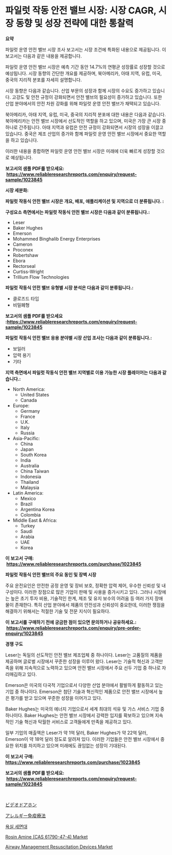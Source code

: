 <p><h1>파일럿 작동 안전 밸브 시장: 시장 CAGR, 시장 동향 및 성장 전략에 대한 통찰력</h1></p><p><strong>요약</strong></p>
<p><p>파일럿 운영 안전 밸브 시장 조사 보고서는 시장 조건에 특화된 내용으로 제공됩니다. 이 보고서는 다음과 같은 내용을 제공합니다.</p><p>파일럿 운영 안전 밸브 시장은 예측 기간 동안 14.7%의 연평균 성장률로 성장할 것으로 예상됩니다. 시장 동향의 간단한 개요를 제공하며, 북아메리카, 아태 지역, 유럽, 미국, 중국의 지리적 분포를 자세히 설명합니다.</p><p>시장 동향은 다음과 같습니다. 산업 부문의 성장과 함께 시장의 수요도 증가하고 있습니다. 고강도 및 안전 규정이 강화되면서 안전 밸브의 필요성이 증가하고 있습니다. 또한 산업 분야에서의 안전 차원 강화를 위해 파일럿 운영 안전 밸브가 채택되고 있습니다.</p><p>북아메리카, 아태 지역, 유럽, 미국, 중국의 지리적 분포에 대한 내용은 다음과 같습니다. 북아메리카는 안전 밸브 시장에서 선도적인 역할을 하고 있으며, 미국은 가장 큰 시장 중 하나로 간주됩니다. 아태 지역과 유럽은 안전 규정이 강화되면서 시장의 성장을 이끌고 있습니다. 중국은 제조 산업의 증가와 함께 파일럿 운영 안전 밸브 시장에서 중요한 역할을 하고 있습니다.</p><p>이러한 내용을 종합하면 파일럿 운영 안전 밸브 시장은 미래에 더욱 빠르게 성장할 것으로 예상됩니다.</p></p>
<p><strong>보고서의 샘플 PDF를 받으세요: &nbsp;<a href="https://www.reliableresearchreports.com/enquiry/request-sample/1023845">https://www.reliableresearchreports.com/enquiry/request-sample/1023845</a></strong></p>
<p><strong>시장 세분화:</strong></p>
<p><strong> 파일럿 작동식 안전 밸브 시장은 개요, 배포, 애플리케이션 및 지역으로 더 분류됩니다. :</strong></p>
<p><strong>구성요소 측면에서는 파일럿 작동식 안전 밸브 시장은 다음과 같이 분류됩니다.:</strong></p>
<p><ul><li>Leser</li><li>Baker Hughes</li><li>Emerson</li><li>Mohammed Binghalib Energy Enterprises</li><li>Cameron</li><li>Proconex</li><li>Robertshaw</li><li>Ebora</li><li>Rectorseal</li><li>Curtiss-Wright</li><li>Trillium Flow Technologies</li></ul></p>
<p><strong> 파일럿 작동식 안전 밸브 유형별 시장 분석은 다음과 같이 분류됩니다.:</strong></p>
<p><ul><li>클로즈드 타입</li><li>비밀폐형</li></ul></p>
<p><strong>보고서의 샘플 PDF를 받으세요 :<a href="https://www.reliableresearchreports.com/enquiry/request-sample/1023845">https://www.reliableresearchreports.com/enquiry/request-sample/1023845</a></strong></p>
<p><strong> 파일럿 작동식 안전 밸브 응용 분야별 시장 산업 조사는 다음과 같이 분류됩니다.:</strong></p>
<p><ul><li>보일러</li><li>압력 용기</li><li>기타</li></ul></p>
<p><strong>지역 측면에서 파일럿 작동식 안전 밸브 지역별로 이용 가능한 시장 플레이어는 다음과 같습니다.:</strong></p>
<p><ul>
    <li>
        North America:
        <ul>
            <li>United States</li>
            <li>Canada</li>
        </ul>
    </li>
    <li>
        Europe:
        <ul>
            <li>Germany</li>
            <li>France</li>
            <li>U.K.</li>
            <li>Italy</li>
            <li>Russia</li>
        </ul>
    </li>
    <li>
        Asia-Pacific:
        <ul>
            <li>China</li>
            <li>Japan</li>
            <li>South Korea</li>
            <li>India</li>
            <li>Australia</li>
            <li>China Taiwan</li>
            <li>Indonesia</li>
            <li>Thailand</li>
            <li>Malaysia</li>
        </ul>
    </li>
    <li>
        Latin America:
        <ul>
            <li>Mexico</li>
            <li>Brazil</li>
            <li>Argentina Korea</li>
            <li>Colombia</li>
        </ul>
    </li>
    <li>
        Middle East & Africa:
        <ul>
            <li>Turkey</li>
            <li>Saudi</li>
            <li>Arabia</li>
            <li>UAE</li>
            <li>Korea</li>
        </ul>
    </li>
    </ul></p>
<p><strong>이 보고서 구매: &nbsp;<a href="https://www.reliableresearchreports.com/purchase/1023845">https://www.reliableresearchreports.com/purchase/1023845</a></strong></p>
<p><strong>파일럿 작동식 안전 밸브의 주요 동인 및 장벽 시장</strong></p>
<p><p>주요 운전요인은 안전한 공정 운영 및 장비 보호, 정확한 압력 제어, 우수한 신뢰성 및 내구성이다. 이러한 장점으로 많은 기업이 판매 및 사용을 증가시키고 있다. 그러나 시장에는 높은 초기 투자 비용, 기술적인 한계, 제조 및 유지 보수의 어려움 등 여러 가지 장애물이 존재한다. 특히 산업 분야에서 제품의 안전성과 신뢰성이 중요한데, 이러한 쟁점을 해결하기 위해서는 적절한 기술 및 전문 지식이 필요하다.</p></p>
<p><strong>이 보고서를 구매하기 전에 궁금한 점이 있으면 문의하거나 공유하세요.: &nbsp;<a href="https://www.reliableresearchreports.com/enquiry/pre-order-enquiry/1023845">https://www.reliableresearchreports.com/enquiry/pre-order-enquiry/1023845</a></strong></p>
<p><strong>경쟁 구도</strong></p>
<p><p>Leser는 독일의 선도적인 안전 밸브 제조업체 중 하나이다. Leser는 고품질의 제품을 제공하며 글로벌 시장에서 꾸준한 성장을 이루어 왔다. Leser는 기술적 혁신과 고객만족을 위해 지속적으로 노력하고 있으며 안전 밸브 시장에서 주요 선두 기업 중 하나로 자리매김하고 있다.</p><p>Emerson은 미국의 다국적 기업으로서 다양한 산업 분야에서 활발하게 활동하고 있는 기업 중 하나이다. Emerson은 첨단 기술과 혁신적인 제품으로 안전 밸브 시장에서 높은 평가를 받고 있으며 꾸준한 성장을 이어가고 있다.</p><p>Baker Hughes는 미국의 에너지 기업으로서 세계 최대의 석유 및 가스 서비스 기업 중 하나이다. Baker Hughes는 안전 밸브 시장에서 강력한 입지를 확보하고 있으며 지속적인 기술 혁신과 탁월한 서비스로 고객들에게 만족을 제공하고 있다.</p><p>일부 기업의 매출액은 Leser가 약 1억 달러, Baker Hughes가 약 22억 달러, Emerson이 약 18억 달러 정도로 알려져 있다. 이러한 기업들은 안전 밸브 시장에서 중요한 위치를 차지하고 있으며 미래에도 끊임없는 성장이 기대된다.</p></p>
<p><strong>이 보고서 구매: &nbsp; <a href="https://www.reliableresearchreports.com/purchase/1023845">https://www.reliableresearchreports.com/purchase/1023845</a></strong></p>
<p><strong>보고서의 샘플 PDF를 받으세요: &nbsp;<a href="https://www.reliableresearchreports.com/enquiry/request-sample/1023845">https://www.reliableresearchreports.com/enquiry/request-sample/1023845</a></strong><strong></strong></p>
<p>&nbsp;</p>
<p><p><a href="https://github.com/cbigkbh02719/Market-Research-Report-List-1/blob/main/3027296695.md">ビデオドアホン</a></p><p><a href="https://medium.com/@elishelacruz56456/%E3%82%A2%E3%83%AC%E3%83%AB%E3%82%AE%E3%83%BC%E5%85%8D%E7%96%AB%E7%99%82%E6%B3%95%E5%B8%82%E5%A0%B4%E3%81%AF%E5%B8%82%E5%A0%B4%E3%82%B7%E3%82%A7%E3%82%A2-%E5%B8%82%E5%A0%B4%E5%8B%95%E5%90%91-%E5%B8%82%E5%A0%B4%E6%88%90%E9%95%B7%E3%81%AB%E9%96%A2%E3%81%99%E3%82%8B%E6%83%85%E5%A0%B1%E3%82%92%E6%8F%90%E4%BE%9B%E3%81%97%E3%81%BE%E3%81%99-a3e0c85a860f">アレルギー免疫療法</a></p><p><a href="https://medium.com/@fredajerde/%EC%9A%95%EC%8B%A4-%EC%84%A0%EB%B0%98-%EC%8B%9C%EC%9E%A5-%EC%A0%90%EC%9C%A0%EC%9C%A8-%EC%A7%84%ED%99%94-%EB%B0%8F-%EC%8B%9C%EC%9E%A5-%EC%84%B1%EC%9E%A5-%ED%8A%B8%EB%A0%8C%EB%93%9C-2024-2031-9a2423aa06e5">욕실 세면대</a></p><p><a href="https://github.com/provorikovar/Market-Research-Report-List-3/blob/main/rosin-amine-cas-61790-47-4-market.md">Rosin Amine (CAS 61790-47-4) Market</a></p><p><a href="https://issuu.com/reportprime-2/docs/airway-management-resuscitation-devices-market-siz">Airway Management Resuscitation Devices Market</a></p></p>